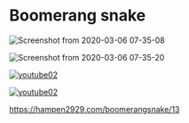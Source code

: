 # Boomerang snake

![Screenshot from 2020-03-06 07-35-08](https://user-images.githubusercontent.com/34574033/76032342-0654e880-5f7d-11ea-9068-f8532b44a50f.png)

![Screenshot from 2020-03-06 07-35-20](https://user-images.githubusercontent.com/34574033/76032352-0fde5080-5f7d-11ea-8073-08bdfe5a8a59.png)



[![youtube02](https://user-images.githubusercontent.com/34574033/76032606-985cf100-5f7d-11ea-8a2a-340ae7b9b0d3.png)
](https://www.youtube.com/watch?v=6QUd5k2S91M)


[![youtube02](https://user-images.githubusercontent.com/34574033/54472565-7539ae80-480d-11e9-8f79-593c895ac683.PNG)
](https://www.youtube.com/watch?v=OyL9Ys0tztc)


https://hampen2929.com/boomerangsnake/13
